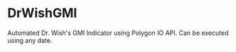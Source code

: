 # DrWishGMI
Automated Dr. Wish's GMI Indicator using Polygon IO API. Can be executed using any date.
